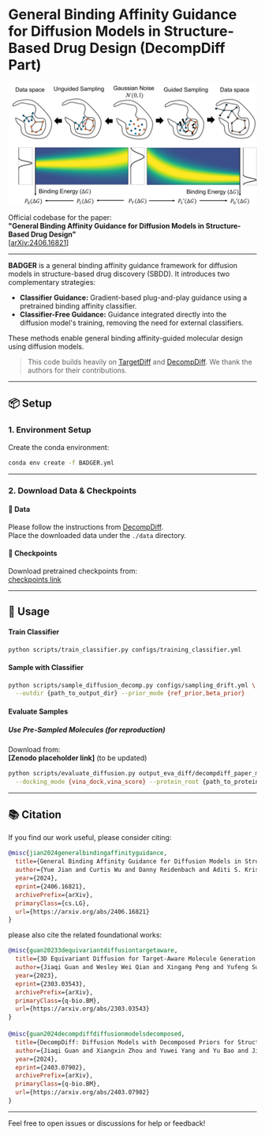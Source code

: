 # General Binding Affinity Guidance for Diffusion Models in Structure-Based Drug Design (DecompDiff Part)

![Figure 1](figs/fig1.png)

Official codebase for the paper:  
**"General Binding Affinity Guidance for Diffusion Models in Structure-Based Drug Design"**  
[[arXiv:2406.16821](https://arxiv.org/abs/2406.16821)]

---

**BADGER** is a general binding affinity guidance framework for diffusion models in structure-based drug discovery (SBDD). It introduces two complementary strategies:

- **Classifier Guidance:** Gradient-based plug-and-play guidance using a pretrained binding affinity classifier.
- **Classifier-Free Guidance:** Guidance integrated directly into the diffusion model's training, removing the need for external classifiers.

These methods enable general binding affinity-guided molecular design using diffusion models.

> This code builds heavily on [TargetDiff](https://github.com/guanjq/targetdiff) and [DecompDiff](https://github.com/bytedance/DecompDiff). We thank the authors for their contributions.

---

## 📦 Setup

### 1. Environment Setup

Create the conda environment:

```bash
conda env create -f BADGER.yml
```

---

### 2. Download Data & Checkpoints

#### 📁 Data

Please follow the instructions from [DecompDiff](https://github.com/bytedance/DecompDiff).  
Place the downloaded data under the `./data` directory.

#### 🧠 Checkpoints

Download pretrained checkpoints from:  
[checkpoints link](https://doi.org/10.5281/zenodo.15523148)

---

## 🚀 Usage

#### Train Classifier

```bash
python scripts/train_classifier.py configs/training_classifier.yml
```

#### Sample with Classifier

```bash
python scripts/sample_diffusion_decomp.py configs/sampling_drift.yml \
  --outdir {path_to_output_dir} --prior_mode {ref_prior,beta_prior}
```

#### Evaluate Samples

##### Use Pre-Sampled Molecules (for reproduction)

Download from:  
**[Zenodo placeholder link]** (to be updated)


```bash
python scripts/evaluate_diffusion.py output_eva_diff/decompdiff_paper_mol/unguide_ref_prior \
  --docking_mode {vina_dock,vina_score} --protein_root {path_to_protein_root e.g. data/test_set}
```

---

## 📚 Citation

If you find our work useful, please consider citing:

```bibtex
@misc{jian2024generalbindingaffinityguidance,
  title={General Binding Affinity Guidance for Diffusion Models in Structure-Based Drug Design},
  author={Yue Jian and Curtis Wu and Danny Reidenbach and Aditi S. Krishnapriyan},
  year={2024},
  eprint={2406.16821},
  archivePrefix={arXiv},
  primaryClass={cs.LG},
  url={https://arxiv.org/abs/2406.16821}
}
```

please also cite the related foundational works:

```bibtex
@misc{guan20233dequivariantdiffusiontargetaware,
  title={3D Equivariant Diffusion for Target-Aware Molecule Generation and Affinity Prediction},
  author={Jiaqi Guan and Wesley Wei Qian and Xingang Peng and Yufeng Su and Jian Peng and Jianzhu Ma},
  year={2023},
  eprint={2303.03543},
  archivePrefix={arXiv},
  primaryClass={q-bio.BM},
  url={https://arxiv.org/abs/2303.03543}
}

@misc{guan2024decompdiffdiffusionmodelsdecomposed,
  title={DecompDiff: Diffusion Models with Decomposed Priors for Structure-Based Drug Design},
  author={Jiaqi Guan and Xiangxin Zhou and Yuwei Yang and Yu Bao and Jian Peng and Jianzhu Ma and Qiang Liu and Liang Wang and Quanquan Gu},
  year={2024},
  eprint={2403.07902},
  archivePrefix={arXiv},
  primaryClass={q-bio.BM},
  url={https://arxiv.org/abs/2403.07902}
}
```

---

Feel free to open issues or discussions for help or feedback!
